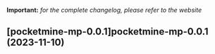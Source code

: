 **Important:**
*for the complete changelog, please refer to the website*









## [pocketmine-mp-0.0.1]pocketmine-mp-0.0.1 (2023-11-10)

